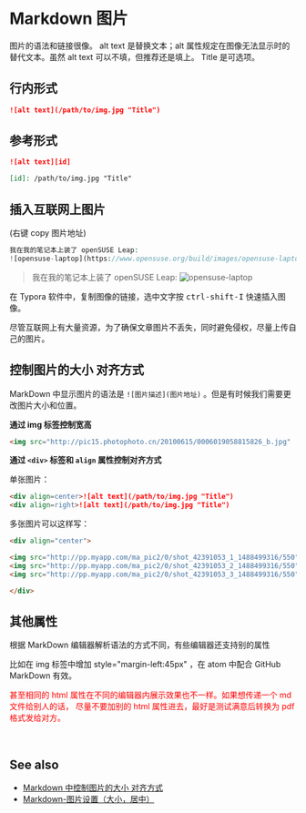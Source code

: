 # Markdown 图片

图片的语法和链接很像。
alt text 是替换文本；alt 属性规定在图像无法显示时的替代文本。虽然 alt text 可以不填，但推荐还是填上。
Title 是可选项。

## 行内形式

```markdown
![alt text](/path/to/img.jpg "Title")
```

## 参考形式

```markdown
![alt text][id]

[id]: /path/to/img.jpg "Title"
```

## 插入互联网上图片

(右键 copy 图片地址)

```php
我在我的笔记本上装了 openSUSE Leap: 
![opensuse-laptop](https://www.opensuse.org/build/images/opensuse-laptop.gif)
```

>我在我的笔记本上装了 openSUSE Leap: ![opensuse-laptop](https://www.opensuse.org/build/images/opensuse-laptop.gif)

在 Typora 软件中，复制图像的链接，选中文字按 <kbd>ctrl-shift-I</kbd> 快速插入图像。

尽管互联网上有大量资源，为了确保文章图片不丢失，同时避免侵权，尽量上传自己的图片。

## 控制图片的大小 对齐方式

MarkDown 中显示图片的语法是 `![图片描述](图片地址)` 。但是有时候我们需要更改图片大小和位置。

**通过 img 标签控制宽高**

```markdown
<img src="http://pic15.photophoto.cn/20100615/0006019058815826_b.jpg"  height="330" width="495">
```

**通过 `<div>` 标签和 `align` 属性控制对齐方式**

单张图片：

```markdown
<div align=center>![alt text](/path/to/img.jpg "Title")
<div align=right>![alt text](/path/to/img.jpg "Title")
```

多张图片可以这样写：

```markdown
<div align="center">

<img src="http://pp.myapp.com/ma_pic2/0/shot_42391053_1_1488499316/550" height="330" width="190" >
<img src="http://pp.myapp.com/ma_pic2/0/shot_42391053_2_1488499316/550" height="330" width="190" >
<img src="http://pp.myapp.com/ma_pic2/0/shot_42391053_3_1488499316/550" height="330" width="190" >

</div>
```

## 其他属性

根据 MarkDown 编辑器解析语法的方式不同，有些编辑器还支持别的属性

比如在 img 标签中增加 style="margin-left:45px" ，在 atom 中配合 GitHub MarkDown 有效。

<font color=red>甚至相同的 html 属性在不同的编辑器内展示效果也不一样。如果想传递一个 md 文件给别人的话， 尽量不要加别的 html 属性进去，最好是测试满意后转换为 pdf 格式发给对方。</font>

​

## See also

* [Markdown 中控制图片的大小 对齐方式](https://blog.csdn.net/sunsteam/article/details/73112787)
* [Markdown-图片设置（大小，居中）](https://blog.csdn.net/qq_35451572/article/details/79443467)
